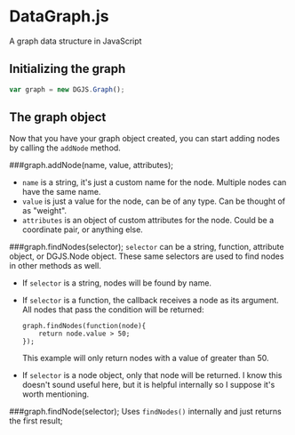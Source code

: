 DataGraph.js
============

A graph data structure in JavaScript

Initializing the graph
----------------------

```javascript
var graph = new DGJS.Graph();
```


The graph object
----------------

Now that you have your graph object created, you can start adding nodes by calling the `addNode` method.

###graph.addNode(name, value, attributes);
- `name` is a string, it's just a custom name for the node. Multiple nodes can have the same name.
- `value` is just a value for the node, can be of any type. Can be thought of as "weight".
- `attributes` is an object of custom attributes for the node. Could be a coordinate pair, or anything else.


###graph.findNodes(selector);
`selector` can be a string, function, attribute object, or DGJS.Node object. These same selectors are used to find nodes in other methods as well.

- If `selector` is a string, nodes will be found by name.
- If `selector` is a function, the callback receives a node as its argument. All nodes that pass the condition will be returned:

    ```
    graph.findNodes(function(node){
        return node.value > 50;
    });
    ```
    
    This example will only return nodes with a value of greater than 50.
- If `selector` is a node object, only that node will be returned. I know this doesn't sound useful here, but it is helpful internally so I suppose it's worth mentioning.

###graph.findNode(selector);
    Uses `findNodes()` internally and just returns the first result;

